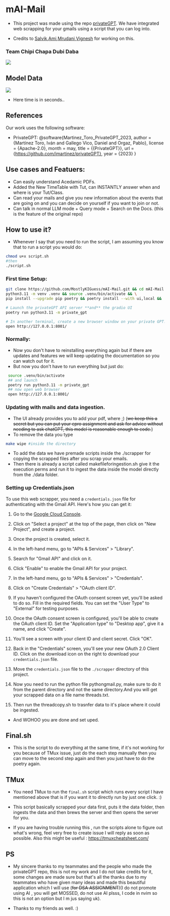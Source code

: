 # mAI-Mail
- This project was made using the repo [privateGPT](https://github.com/imartinez/privateGPT?tab=readme-ov-file). 
We have integrated web scrapping for your gmails using a script that you can log into.


 - Credits to [Salvik](https://github.com/Salvik-Krishna),[Ami](https://github.com/AmiBuch),[Mrudani](https://github.com/MrudaniPimpalkhare),[Vignesh](https://github.com/wig-nesh) for working on this.

### Team Chipi Chapa Dubi Daba 
![](chipi-chipi-chipi.gif)


## Model Data 
![](datamodel.png)
- Here time is in seconds..

## References

Our work uses the following software:

- PrivateGPT: 
@software{Martinez_Toro_PrivateGPT_2023,
author = {Martínez Toro, Iván and Gallego Vico, Daniel and Orgaz, Pablo},
license = {Apache-2.0},
month = may,
title = {{PrivateGPT}},
url = {https://github.com/imartinez/privateGPT},
year = {2023}
}
## Use cases and Featuers:
- Can easily understand Acedamic PDFs.
- Added the New TimeTable with Tut, can INSTANTLY answer when and where is your Tut/Class.
- Can read your mails and give you new information about the events that are going on and you can decide on yourself if you want to join or not.
- Can talk in normal LLM mode + Query mode + Search on the Docs. (this is the feature of the original repo)

## How to use it?
- Whenever I say that you need to run the script, I am assuming you know that to run a script you would do:
```sh
chmod u+x script.sh
#then 
./script.sh
```

  ### First time Setup:
  ```sh
  git clone https://github.com/MostlyKIGuess/mAI-Mail.git && cd mAI-Mail && \
  python3.11 -m venv .venv && source .venv/bin/activate && \
  pip install --upgrade pip poetry && poetry install --with ui,local && ./scripts/setup

  # Launch the privateGPT API server **and** the gradio UI
  poetry run python3.11 -m private_gpt

  # In another terminal, create a new browser window on your private GPT!
  open http://127.0.0.1:8001/
  ```
 ### Normally:
 - Now you don't have to reinstalling everything again but if there are updates and features we will keep updating the documentation so you can watch out for it.
 - But now you don't have to run everything but just do:
 ```sh
  source .venv/bin/activate
  ## and launch 
  poetry run python3.11 -m private_gpt
  ## now open web browser
  open http://127.0.0.1:8001/
 ```
 ### Updating with mails and data ingestion.
 - The UI already provides you to add your pdf, where ;) (~~we keep this a secret but you can put your cpro assignment and ask for advice without needing to ask chatGPT, this model is reasonable enough to code.~~)
 - To remove the data you type 
 ```sh
 make wipe #inside the directory
 ```
- To add the data we have premade scripts inside the ./scrapper for copying the scrapped files after you scrap your emails.
- Then there is already a script called makefileforingestion.sh give it the execution perms and run it to ingest the data inside the model directly from the ./data folder.


### Setting up Credentials.json
To use this web scrapper, you need a `credentials.json` file for authenticating with the Gmail API. Here's how you can get it:

1. Go to the [Google Cloud Console](https://console.cloud.google.com/).

2. Click on "Select a project" at the top of the page, then click on "New Project", and create a project.

3. Once the project is created, select it.

4. In the left-hand menu, go to "APIs & Services" > "Library".

5. Search for "Gmail API" and click on it.

6. Click "Enable" to enable the Gmail API for your project.

7. In the left-hand menu, go to "APIs & Services" > "Credentials".

8. Click on "Create Credentials" > "OAuth client ID".

9. If you haven't configured the OAuth consent screen yet, you'll be asked to do so. Fill in the required fields. You can set the "User Type" to "External" for testing purposes.

10. Once the OAuth consent screen is configured, you'll be able to create the OAuth client ID. Set the "Application type" to "Desktop app", give it a name, and click "Create".

11. You'll see a screen with your client ID and client secret. Click "OK".

12. Back in the "Credentials" screen, you'll see your new OAuth 2.0 Client ID. Click on the download icon on the right to download your `credentials.json` file.

13. Move the `credentials.json` file to the ``./scrapper`` directory of this project.

14. Now you need to run the python file pythongmail.py, make sure to do it from the parent directory and not the same directory.And you will get your scrapped data on a file name threads.txt.

15. Then run the threadcopy.sh to trasnfer data to it's place where it could be ingested.

- And WOHOO you are done and set uped.


## Final.sh
- This is the script to do everything at the same time, if it's not working for you because of TMux issue, just do the each step manually then you can move to the second step again and then you just have to do the poetry again.
 ## TMux 
 
 - You need TMux to run the `final.sh` script which runs every script I have mentioned above that is if you want it to directly run by just one click. :)

 - This script basically scrapped your data first, puts it the data folder, then ingests the data and then brews the server and then opens the server for you.
 
 - If you are having trouble running this , run the scripts alone to figure out what's wrong, feel very free to create issue I will reply as soon as possible. Also this might be useful :
 https://tmuxcheatsheet.com/


 ## PS
 - My sincere thanks to my teammates and the people who made the privateGPT repo, this is not my work and I do not take credits for it, some changes are made sure but that's all the thanks due to my teammates who have given many ideas and made this beautiful application which I will use (~~for DSA ASSIGNMENT~~)(I do not promote using AI , you will get MOSSED, do not use AI plsss, I code in nvim so this is not an option but I m jus saying uk).

- Thanks to my friends as well. :)